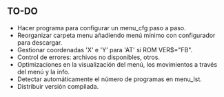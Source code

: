 TO-DO
-----
- Hacer programa para configurar un menu_cfg paso a paso.
- Reorganizar carpeta menu añadiendo menú mínimo con configurador para descargar.
- Gestionar coordenadas 'X' e 'Y' para 'AT' si ROM VER$="FB".
- Control de errores: archivos no disponibles, otros.
- Optimizaciones en la visualización del menú, los movimientos a través del menú y la info.
- Detectar automáticamente el número de programas en menu_lst.
- Distribuir versión compilada.